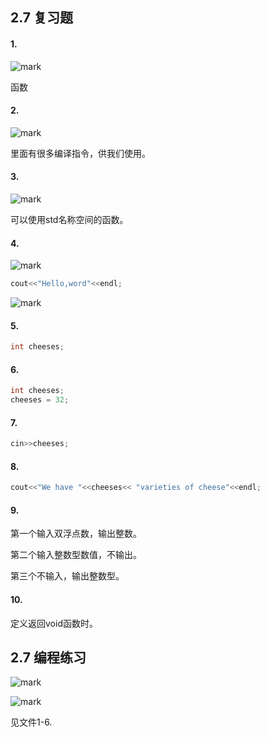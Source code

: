 ## 2.7 复习题

#### 1.

![mark](http://p6yio0wew.bkt.clouddn.com/blog/180515/KI9fegchI5.png)

函数

#### 2.

![mark](http://p6yio0wew.bkt.clouddn.com/blog/180515/m49GhE37h6.png)

里面有很多编译指令，供我们使用。

#### 3.

![mark](http://p6yio0wew.bkt.clouddn.com/blog/180515/F09K0JHDjm.png)

可以使用std名称空间的函数。

#### 4.

![mark](http://p6yio0wew.bkt.clouddn.com/blog/180515/ahla6E6daK.png)

```c++
cout<<"Hello,word"<<endl;
```

![mark](http://p6yio0wew.bkt.clouddn.com/blog/180515/Ke1iBma497.png)

#### 5.

```c++
int cheeses;
```

#### 6.

```c++
int cheeses;
cheeses = 32;
```

#### 7.

```c++
cin>>cheeses;
```

#### 8.

```c++
cout<<"We have "<<cheeses<< "varieties of cheese"<<endl;
```

#### 9.

第一个输入双浮点数，输出整数。

第二个输入整数型数值，不输出。

第三个不输入，输出整数型。

#### 10.

定义返回void函数时。

## 2.7 编程练习

![mark](http://p6yio0wew.bkt.clouddn.com/blog/180515/3belEhfJkC.png)

![mark](http://p6yio0wew.bkt.clouddn.com/blog/180515/k789kj4e0L.png)

见文件1-6.





